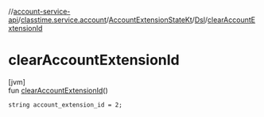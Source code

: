 //[account-service-api](../../../../index.md)/[classtime.service.account](../../index.md)/[AccountExtensionStateKt](../index.md)/[Dsl](index.md)/[clearAccountExtensionId](clear-account-extension-id.md)

# clearAccountExtensionId

[jvm]\
fun [clearAccountExtensionId](clear-account-extension-id.md)()

<code>string account_extension_id = 2;</code>
